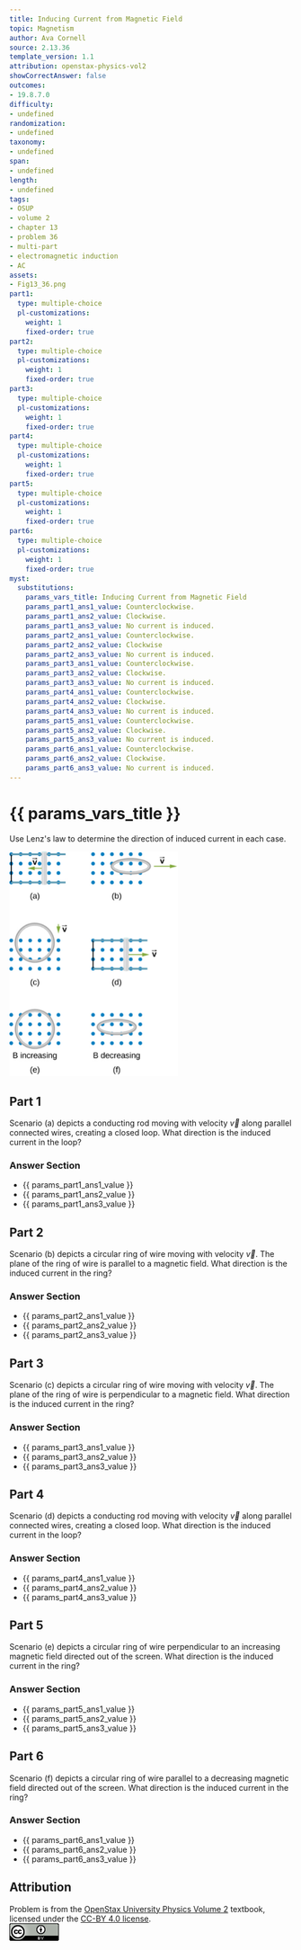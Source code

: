 ```yaml
---
title: Inducing Current from Magnetic Field
topic: Magnetism
author: Ava Cornell
source: 2.13.36
template_version: 1.1
attribution: openstax-physics-vol2
showCorrectAnswer: false
outcomes:
- 19.8.7.0
difficulty:
- undefined
randomization:
- undefined
taxonomy:
- undefined
span:
- undefined
length:
- undefined
tags:
- OSUP
- volume 2
- chapter 13
- problem 36
- multi-part
- electromagnetic induction
- AC
assets:
- Fig13_36.png
part1:
  type: multiple-choice
  pl-customizations:
    weight: 1
    fixed-order: true
part2:
  type: multiple-choice
  pl-customizations:
    weight: 1
    fixed-order: true
part3:
  type: multiple-choice
  pl-customizations:
    weight: 1
    fixed-order: true
part4:
  type: multiple-choice
  pl-customizations:
    weight: 1
    fixed-order: true
part5:
  type: multiple-choice
  pl-customizations:
    weight: 1
    fixed-order: true
part6:
  type: multiple-choice
  pl-customizations:
    weight: 1
    fixed-order: true
myst:
  substitutions:
    params_vars_title: Inducing Current from Magnetic Field
    params_part1_ans1_value: Counterclockwise.
    params_part1_ans2_value: Clockwise.
    params_part1_ans3_value: No current is induced.
    params_part2_ans1_value: Counterclockwise.
    params_part2_ans2_value: Clockwise
    params_part2_ans3_value: No current is induced.
    params_part3_ans1_value: Counterclockwise.
    params_part3_ans2_value: Clockwise.
    params_part3_ans3_value: No current is induced.
    params_part4_ans1_value: Counterclockwise.
    params_part4_ans2_value: Clockwise.
    params_part4_ans3_value: No current is induced.
    params_part5_ans1_value: Counterclockwise.
    params_part5_ans2_value: Clockwise.
    params_part5_ans3_value: No current is induced.
    params_part6_ans1_value: Counterclockwise.
    params_part6_ans2_value: Clockwise.
    params_part6_ans3_value: No current is induced.
---
```

# {{ params_vars_title }}
Use Lenz's law to determine the direction of induced current in each case.

<img src="Fig13_36.png" width=300>

## Part 1

Scenario (a) depicts a conducting rod moving with velocity $\overrightarrow{ v }$ along parallel connected wires, creating a closed loop. What direction is the induced current in the loop?

### Answer Section

- {{ params_part1_ans1_value }}
- {{ params_part1_ans2_value }}
- {{ params_part1_ans3_value }}

## Part 2

Scenario (b) depicts a circular ring of wire moving with velocity $\overrightarrow{ v }$. The plane of the ring of wire is parallel to a magnetic field. What direction is the induced current in the ring?

### Answer Section

- {{ params_part2_ans1_value }}
- {{ params_part2_ans2_value }}
- {{ params_part2_ans3_value }}

## Part 3

Scenario (c) depicts a circular ring of wire moving with velocity $\overrightarrow{ v }$. The plane of the ring of wire is perpendicular to a magnetic field. What direction is the induced current in the ring?

### Answer Section

- {{ params_part3_ans1_value }}
- {{ params_part3_ans2_value }}
- {{ params_part3_ans3_value }}

## Part 4

Scenario (d) depicts a conducting rod moving with velocity $\overrightarrow{ v }$ along parallel connected wires, creating a closed loop. What direction is the induced current in the loop?

### Answer Section

- {{ params_part4_ans1_value }}
- {{ params_part4_ans2_value }}
- {{ params_part4_ans3_value }}

## Part 5

Scenario (e) depicts a circular ring of wire perpendicular to an increasing magnetic field directed out of the screen. What direction is the induced current in the ring?

### Answer Section

- {{ params_part5_ans1_value }}
- {{ params_part5_ans2_value }}
- {{ params_part5_ans3_value }}

## Part 6

Scenario (f) depicts a circular ring of wire parallel to a decreasing magnetic field directed out of the screen. What direction is the induced current in the ring?

### Answer Section

- {{ params_part6_ans1_value }}
- {{ params_part6_ans2_value }}
- {{ params_part6_ans3_value }}

## Attribution

Problem is from the [OpenStax University Physics Volume 2](https://openstax.org/details/books/university-physics-volume-2) textbook, licensed under the [CC-BY 4.0 license](https://creativecommons.org/licenses/by/4.0/).<br>![Image representing the Creative Commons 4.0 BY license.](https://raw.githubusercontent.com/firasm/bits/master/by.png)